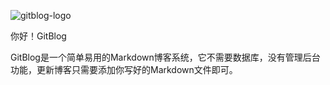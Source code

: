 ﻿<!--
author: hy1121
date: 2015-9-9
title: Hello World!
tags: GitBlog
category: GitBlog
status: publish
summary: 你好！GitBlog
-->

![gitblog-logo](http://imgsrc.baidu.com/forum/w%3D580/sign=6b7decac8394a4c20a23e7233ef51bac/5c11d71373f08202e75a9c9c4ffbfbedaa641b27.jpg)

你好！GitBlog

GitBlog是一个简单易用的Markdown博客系统，它不需要数据库，没有管理后台功能，更新博客只需要添加你写好的Markdown文件即可。